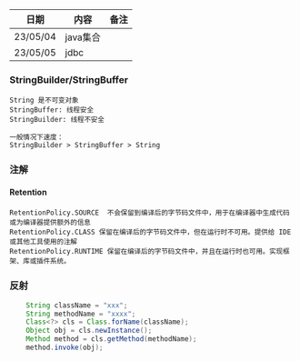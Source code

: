 | 日期     | 内容     | 备注 |
| -------- | -------- | ---- |
| 23/05/04 | java集合 |      |
| 23/05/05 | jdbc||






### StringBuilder/StringBuffer

```
String 是不可变对象
StringBuffer: 线程安全
StringBuilder: 线程不安全

一般情况下速度：
StringBuilder > StringBuffer > String
```

### 注解

#### Retention
```
RetentionPolicy.SOURCE  不会保留到编译后的字节码文件中，用于在编译器中生成代码或为编译器提供额外的信息
RetentionPolicy.CLASS 保留在编译后的字节码文件中，但在运行时不可用。提供给 IDE 或其他工具使用的注解
RetentionPolicy.RUNTIME 保留在编译后的字节码文件中，并且在运行时也可用。实现框架、库或插件系统。
```


### 反射
```java
    String className = "xxx";
    String methodName = "xxxx";
    Class<?> cls = Class.forName(className);
    Object obj = cls.newInstance();
    Method method = cls.getMethod(methodName);
    method.invoke(obj);
```



